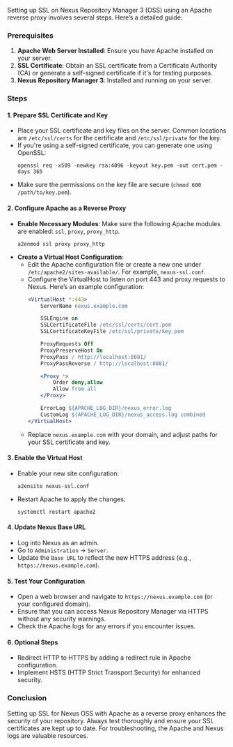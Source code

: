 Setting up SSL on Nexus Repository Manager 3 (OSS) using an Apache reverse proxy involves several steps. Here’s a detailed guide:

### Prerequisites
1. **Apache Web Server Installed**: Ensure you have Apache installed on your server.
2. **SSL Certificate**: Obtain an SSL certificate from a Certificate Authority (CA) or generate a self-signed certificate if it's for testing purposes.
3. **Nexus Repository Manager 3**: Installed and running on your server.

### Steps

#### 1. Prepare SSL Certificate and Key
- Place your SSL certificate and key files on the server. Common locations are `/etc/ssl/certs` for the certificate and `/etc/ssl/private` for the key.
- If you're using a self-signed certificate, you can generate one using OpenSSL:
  ```
  openssl req -x509 -newkey rsa:4096 -keyout key.pem -out cert.pem -days 365
  ```
- Make sure the permissions on the key file are secure (`chmod 600 /path/to/key.pem`).

#### 2. Configure Apache as a Reverse Proxy
- **Enable Necessary Modules**: Make sure the following Apache modules are enabled: `ssl`, `proxy`, `proxy_http`.
  ```
  a2enmod ssl proxy proxy_http
  ```
- **Create a Virtual Host Configuration**:
  - Edit the Apache configuration file or create a new one under `/etc/apache2/sites-available/`. For example, `nexus-ssl.conf`.
  - Configure the VirtualHost to listen on port 443 and proxy requests to Nexus. Here’s an example configuration:
    ```apache
    <VirtualHost *:443>
        ServerName nexus.example.com

        SSLEngine on
        SSLCertificateFile /etc/ssl/certs/cert.pem
        SSLCertificateKeyFile /etc/ssl/private/key.pem

        ProxyRequests Off
        ProxyPreserveHost On
        ProxyPass / http://localhost:8081/
        ProxyPassReverse / http://localhost:8081/

        <Proxy *>
            Order deny,allow
            Allow from all
        </Proxy>

        ErrorLog ${APACHE_LOG_DIR}/nexus_error.log
        CustomLog ${APACHE_LOG_DIR}/nexus_access.log combined
    </VirtualHost>
    ```
  - Replace `nexus.example.com` with your domain, and adjust paths for your SSL certificate and key.

#### 3. Enable the Virtual Host
- Enable your new site configuration:
  ```
  a2ensite nexus-ssl.conf
  ```
- Restart Apache to apply the changes:
  ```
  systemctl restart apache2
  ```

#### 4. Update Nexus Base URL
- Log into Nexus as an admin.
- Go to `Administration` → `Server`.
- Update the `Base URL` to reflect the new HTTPS address (e.g., `https://nexus.example.com`).

#### 5. Test Your Configuration
- Open a web browser and navigate to `https://nexus.example.com` (or your configured domain).
- Ensure that you can access Nexus Repository Manager via HTTPS without any security warnings.
- Check the Apache logs for any errors if you encounter issues.

#### 6. Optional Steps
- Redirect HTTP to HTTPS by adding a redirect rule in Apache configuration.
- Implement HSTS (HTTP Strict Transport Security) for enhanced security.

### Conclusion
Setting up SSL for Nexus OSS with Apache as a reverse proxy enhances the security of your repository. Always test thoroughly and ensure your SSL certificates are kept up to date. For troubleshooting, the Apache and Nexus logs are valuable resources.
